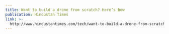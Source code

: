 ```yaml
---
title: Want to build a drone from scratch? Here’s how
publication: Hindustan Times
link: >-
  http://www.hindustantimes.com/tech/want-to-build-a-drone-from-scratch-here-s-how/story-Lp1p9KmFgx1Iila9nSRacM.html
---
```


